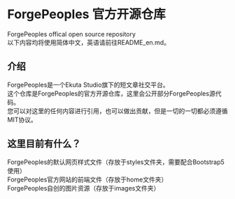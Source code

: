 # ForgePeoples 官方开源仓库
ForgePeoples offical open source repository<br>
以下内容均将使用简体中文，英语请前往README_en.md。
## 介绍
ForgePeoples是一个Ekuta Studio旗下的短文章社交平台。<br>
这个仓库是ForgePeoples的官方开源仓库，这里会公开部分ForgePeoples源代码。<br>
您可以对这里的任何内容进行引用，也可以做出贡献，但是一切的一切都必须遵循MIT协议。
## 这里目前有什么？
ForgePeoples的默认网页样式文件（存放于styles文件夹，需要配合Bootstrap5使用）<br>
ForgePeoples官方网站的前端文件（存放于home文件夹）<br>
ForgePeoples自创的图片资源（存放于images文件夹）
